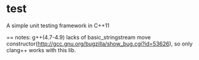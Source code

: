 test
====

A simple unit testing framework in C++11

==
notes:
        g++(4.7-4.9) lacks of basic_stringstream move constructor(http://gcc.gnu.org/bugzilla/show_bug.cgi?id=53626), so only clang++ works with this lib.

